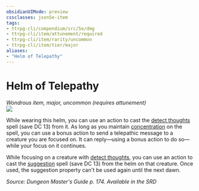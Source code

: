 ```yaml
---
obsidianUIMode: preview
cssclasses: json5e-item
tags:
- ttrpg-cli/compendium/src/5e/dmg
- ttrpg-cli/item/attunement/required
- ttrpg-cli/item/rarity/uncommon
- ttrpg-cli/item/tier/major
aliases: 
- "Helm of Telepathy"
---
```

# Helm of Telepathy
*Wondrous item, major, uncommon (requires attunement)*  
![](3-Mechanics/CLI/items/img/helm-of-telepathy.webp#right)


While wearing this helm, you can use an action to cast the [detect thoughts](3-Mechanics/CLI/spells/detect-thoughts.md) spell (save DC 13) from it. As long as you maintain [concentration](3-Mechanics/CLI/rules/conditions.md#Concentration) on the spell, you can use a bonus action to send a telepathic message to a creature you are focused on. It can reply—using a bonus action to do so—while your focus on it continues.

While focusing on a creature with [detect thoughts](3-Mechanics/CLI/spells/detect-thoughts.md), you can use an action to cast the [suggestion](3-Mechanics/CLI/spells/suggestion.md) spell (save DC 13) from the helm on that creature. Once used, the suggestion property can't be used again until the next dawn.

*Source: Dungeon Master's Guide p. 174. Available in the <span title='Systems Reference Document (5.1)'>SRD</span>*